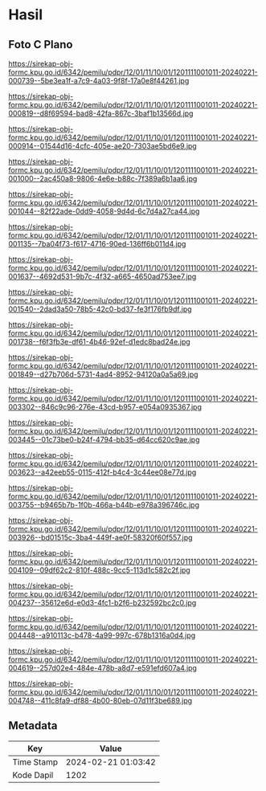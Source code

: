 # Hasil

## Foto C Plano

https://sirekap-obj-formc.kpu.go.id/6342/pemilu/pdpr/12/01/11/10/01/1201111001011-20240221-000739--5be3ea1f-a7c9-4a03-9f8f-17a0e8f44261.jpg

https://sirekap-obj-formc.kpu.go.id/6342/pemilu/pdpr/12/01/11/10/01/1201111001011-20240221-000819--d8f69594-bad8-42fa-867c-3baf1b13566d.jpg

https://sirekap-obj-formc.kpu.go.id/6342/pemilu/pdpr/12/01/11/10/01/1201111001011-20240221-000914--01544d16-4cfc-405e-ae20-7303ae5bd6e9.jpg

https://sirekap-obj-formc.kpu.go.id/6342/pemilu/pdpr/12/01/11/10/01/1201111001011-20240221-001000--2ac450a8-9806-4e6e-b88c-7f389a6b1aa6.jpg

https://sirekap-obj-formc.kpu.go.id/6342/pemilu/pdpr/12/01/11/10/01/1201111001011-20240221-001044--82f22ade-0dd9-4058-9d4d-6c7d4a27ca44.jpg

https://sirekap-obj-formc.kpu.go.id/6342/pemilu/pdpr/12/01/11/10/01/1201111001011-20240221-001135--7ba04f73-f617-4716-90ed-136ff6b011d4.jpg

https://sirekap-obj-formc.kpu.go.id/6342/pemilu/pdpr/12/01/11/10/01/1201111001011-20240221-001637--4692d531-9b7c-4f32-a665-4650ad753ee7.jpg

https://sirekap-obj-formc.kpu.go.id/6342/pemilu/pdpr/12/01/11/10/01/1201111001011-20240221-001540--2dad3a50-78b5-42c0-bd37-fe3f176fb9df.jpg

https://sirekap-obj-formc.kpu.go.id/6342/pemilu/pdpr/12/01/11/10/01/1201111001011-20240221-001738--f6f3fb3e-df61-4b46-92ef-d1edc8bad24e.jpg

https://sirekap-obj-formc.kpu.go.id/6342/pemilu/pdpr/12/01/11/10/01/1201111001011-20240221-001849--d27b706d-5731-4ad4-8952-94120a0a5a69.jpg

https://sirekap-obj-formc.kpu.go.id/6342/pemilu/pdpr/12/01/11/10/01/1201111001011-20240221-003302--846c9c96-276e-43cd-b957-e054a0935367.jpg

https://sirekap-obj-formc.kpu.go.id/6342/pemilu/pdpr/12/01/11/10/01/1201111001011-20240221-003445--01c73be0-b24f-4794-bb35-d64cc620c9ae.jpg

https://sirekap-obj-formc.kpu.go.id/6342/pemilu/pdpr/12/01/11/10/01/1201111001011-20240221-003623--a42eeb55-0115-412f-b4c4-3c44ee08e77d.jpg

https://sirekap-obj-formc.kpu.go.id/6342/pemilu/pdpr/12/01/11/10/01/1201111001011-20240221-003755--b9465b7b-1f0b-466a-b44b-e978a396746c.jpg

https://sirekap-obj-formc.kpu.go.id/6342/pemilu/pdpr/12/01/11/10/01/1201111001011-20240221-003926--bd01515c-3ba4-449f-ae0f-58320f60f557.jpg

https://sirekap-obj-formc.kpu.go.id/6342/pemilu/pdpr/12/01/11/10/01/1201111001011-20240221-004109--09df62c2-810f-488c-9cc5-113d1c582c2f.jpg

https://sirekap-obj-formc.kpu.go.id/6342/pemilu/pdpr/12/01/11/10/01/1201111001011-20240221-004237--35612e6d-e0d3-4fc1-b2f6-b232592bc2c0.jpg

https://sirekap-obj-formc.kpu.go.id/6342/pemilu/pdpr/12/01/11/10/01/1201111001011-20240221-004448--a910113c-b478-4a99-997c-678b1316a0d4.jpg

https://sirekap-obj-formc.kpu.go.id/6342/pemilu/pdpr/12/01/11/10/01/1201111001011-20240221-004619--257d02e4-484e-478b-a8d7-e591efd607a4.jpg

https://sirekap-obj-formc.kpu.go.id/6342/pemilu/pdpr/12/01/11/10/01/1201111001011-20240221-004748--411c8fa9-df88-4b00-80eb-07d11f3be689.jpg


## Metadata

| Key        | Value               |
| ---------- | ------------------- |
| Time Stamp | 2024-02-21 01:03:42 |
| Kode Dapil | 1202                |



